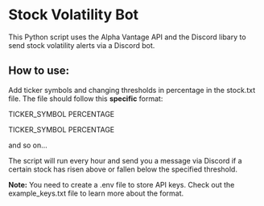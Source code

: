 # Stock Volatility Bot 

This Python script uses the Alpha Vantage API and the Discord libary to send stock volatility alerts via a Discord bot. 

## How to use:

Add ticker symbols and changing thresholds in percentage in the stock.txt file. The file should follow this **specific** format:

TICKER_SYMBOL PERCENTAGE

TICKER_SYMBOL PERCENTAGE

and so on... 

The script will run every hour and send you a message via Discord if a certain stock has risen above or fallen below the specified threshold. 

**Note:** You need to create a .env file to store API keys. Check out the example_keys.txt file to learn more about the format. 
